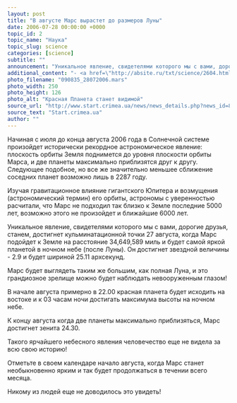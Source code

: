```yaml
---
layout: post
title: "В августе Марс вырастет до размеров Луны"
date: 2006-07-28 00:00:00 +0000
topic_id: 2
topic_name: "Наука"
topic_slug: science
categories: [science]
subtitle: ""
announcement: "Уникальное явление, свидетелями которого мы с вами, дорогие друзья, станем, достигнет кульминатационной точки 27 августа, когда Марс подойдет к Земле на расстояние 34,649,589 миль и будет самой яркой планетой в ночном небе после Луны."
additional_content: "- <a href=\"http://absite.ru/txt/science/2604.html\">Как Марсу дорасти до Луны</a>"
photo_filename: "090835_28072006.mars"
photo_width: 250
photo_height: 126
photo_alt: "Красная Планета станет видимой"
source_url: "http://www.start.crimea.ua/news/news_details.php?news_id=84793"
source_text: "Start.crimea.ua"
author: ""
---
```

Начиная с июля до конца августа 2006 года в Солнечной системе произойдет исторически рекордное астрономическое явление: плоскость орбиты Земля поднимется до уровня плоскости орбиты Марса, и две планеты максимально приблизятся друг к другу. Следующее подобное, но все же значительно меньшее сближение соседних планет возможно лишь в 2287 году.

Изучая гравитационное влияние гигантского Юпитера и возмущения (астрономический термин) его орбиты, астрономы с уверенностью расчитали, что Марс не подходил так близко к Земле последние 5000 лет, возможно этого не произойдет и ближайшие 6000 лет.

Уникальное явление, свидетелями которого мы с вами, дорогие друзья, станем, достигнет кульминатационной точки 27 августа, когда Марс подойдет к Земле на расстояние 34,649,589 миль и будет самой яркой планетой в ночном небе (после Луны). Он достигнет звездной величины - 2.9 и будет шириной 25.11 архсекунд.

Марс будет выглядеть таким же большим, как полная Луна, и это грандиозное зрелище можно будет наблюдать невооруженным глазом!

В начале августа примерно в 22.00 красная планета будет исходить на востоке и к 03 часам ночи достигать максимума высоты на ночном небе.

К концу августа когда две планеты максимально приблизяться, Марс достигнет зенита 24.30.

Такого ярчайшего небесного явления человечество еще не видела за всю свою историю!

Отметьте в своем календаре начало августа, когда Марс станет необыкновенно ярким и так будет продолжаться в течении всего месяца.

Никому из людей еще не доводилось это увидеть!
